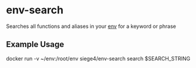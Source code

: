 # env-search
Searches all functions and aliases in your [env](https://github.com/chris-jaques/env) for a keyword or phrase

## Example Usage
docker run -v ~/env:/root/env siege4/env-search search $SEARCH_STRING